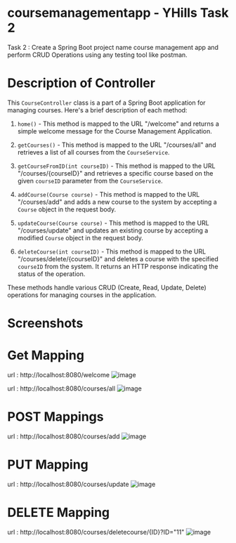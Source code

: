 # coursemanagementapp - YHills Task 2
Task 2 : Create a Spring Boot project name course management app and perform CRUD Operations using any testing tool like postman.
# Description of Controller 
This `CourseController` class is a part of a Spring Boot application for managing courses. Here's a brief description of each method:

1. `home()` - This method is mapped to the URL "/welcome" and returns a simple welcome message for the Course Management Application.

2. `getCourses()` - This method is mapped to the URL "/courses/all" and retrieves a list of all courses from the `CourseService`.

3. `getCourseFromID(int courseID)` - This method is mapped to the URL "/courses/{courseID}" and retrieves a specific course based on the given `courseID` parameter from the `CourseService`.

4. `addCourse(Course course)` - This method is mapped to the URL "/courses/add" and adds a new course to the system by accepting a `Course` object in the request body.

5. `updateCourse(Course course)` - This method is mapped to the URL "/courses/update" and updates an existing course by accepting a modified `Course` object in the request body.

6. `deleteCourse(int courseID)` - This method is mapped to the URL "/courses/delete/{courseID}" and deletes a course with the specified `courseID` from the system. It returns an HTTP response indicating the status of the operation.


These methods handle various CRUD (Create, Read, Update, Delete) operations for managing courses in the application.

# Screenshots 

# Get Mapping
url : http://localhost:8080/welcome
![image](https://github.com/swapniltake1/coursemanagementapp/assets/61576958/3785c908-f82c-4248-b630-0362f34e9261)


url : http://localhost:8080/courses/all
![image](https://github.com/swapniltake1/coursemanagementapp/assets/61576958/8f9ad0a6-97bc-49e0-8a6d-f732ea58adf0)


# POST Mappings
url : http://localhost:8080/courses/add
![image](https://github.com/swapniltake1/coursemanagementapp/assets/61576958/ad2e4649-4bd4-49d7-9e4f-40cacf880b19)

# PUT Mapping
url : http://localhost:8080/courses/update
![image](https://github.com/swapniltake1/coursemanagementapp/assets/61576958/48a3d628-3fe5-4620-8780-a6885c5aca32)

# DELETE Mapping
url : http://localhost:8080/courses/deletecourse/{ID}?ID="11"
![image](https://github.com/swapniltake1/coursemanagementapp/assets/61576958/2fed9bd7-8978-4c68-b06c-70784de60414)




